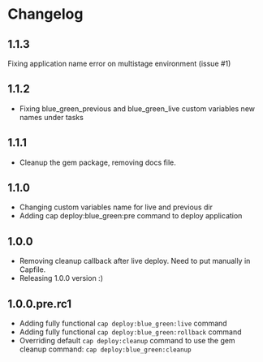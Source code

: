 # Changelog

## 1.1.3

  Fixing application name error on multistage environment (issue #1)

## 1.1.2

  - Fixing blue_green_previous and blue_green_live custom variables new names under tasks

## 1.1.1

  - Cleanup the gem package, removing docs file.

## 1.1.0

  - Changing custom variables name for live and previous dir
  - Adding cap deploy:blue_green:pre command to deploy application

## 1.0.0

  - Removing cleanup callback after live deploy. Need to put manually in Capfile.
  - Releasing 1.0.0 version :)

## 1.0.0.pre.rc1

  - Adding fully functional ```cap deploy:blue_green:live``` command
  - Adding fully functional ```cap deploy:blue_green:rollback``` command
  - Overriding default ```cap deploy:cleanup``` command to use the gem cleanup command: ```cap deploy:blue_green:cleanup```
